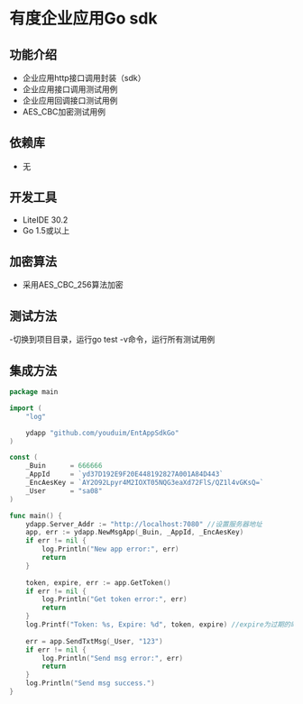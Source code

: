 # 有度企业应用Go sdk

## 功能介绍

- 企业应用http接口调用封装（sdk）
- 企业应用接口调用测试用例
- 企业应用回调接口测试用例
- AES_CBC加密测试用例

## 依赖库

- 无

## 开发工具

- LiteIDE 30.2
- Go 1.5或以上

## 加密算法

- 采用AES_CBC_256算法加密

## 测试方法

-切换到项目目录，运行go test -v命令，运行所有测试用例

## 集成方法
~~~ go
package main

import (
	"log"

	ydapp "github.com/youduim/EntAppSdkGo"
)

const (
	_Buin      = 666666
	_AppId     = `yd37D192E9F20E448192827A001A84D443`
	_EncAesKey = `AY2O92Lpyr4M2IOXT05NQG3eaXd72FlS/QZ1l4vGKsQ=`
	_User      = "sa08"
)

func main() {
	ydapp.Server_Addr := "http://localhost:7080" //设置服务器地址
	app, err := ydapp.NewMsgApp(_Buin, _AppId, _EncAesKey)
	if err != nil {
		log.Println("New app error:", err)
		return
	}
	
	token, expire, err := app.GetToken()
	if err != nil {
		log.Println("Get token error:", err)
		return
	}
	log.Printf("Token: %s, Expire: %d", token, expire) //expire为过期的时间戳，单位秒
	
	err = app.SendTxtMsg(_User, "123")
	if err != nil {
		log.Println("Send msg error:", err)
		return
	}
	log.Println("Send msg success.")
}
~~~



